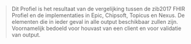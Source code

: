 <blockquote class="stu-note" markdown="1">
Dit Profiel is het resultaat van de vergelijking tussen de zib2017 FHIR Profiel en de implementaties in Epic, Chipsoft, Topicus en Nexus.
De elementen die in ieder geval in alle output beschikbaar zullen zijn.
Voornamelijk bedoeld voor houvast van een client en voor validatie van output.
</blockquote>
